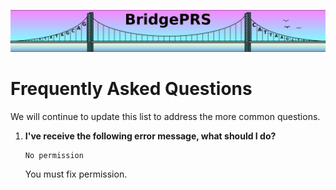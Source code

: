 ![Screenshot](img/slim/misc_logo2.png) 

# Frequently Asked Questions
We will continue to update this list to address the more common questions.

1. **I've receive the following error message, what should I do?**

    ```
    No permission
    ```
    

    You must fix permission. 


